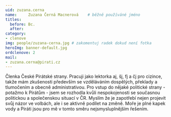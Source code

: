 ```yaml
---
uid: zuzana.cerna
name:     Zuzana Černá Macnerová  	# běžně používáné jméno
titles:
  before: Bc.
  after: 
category:
- clenove
img: people/zuzana-cerna.jpg # zakomentuj radek dokud není fotka
heroImg: banner-default.jpg
ordclenove: 2
mail:
- zuzana.cerna@pirati.cz
---
```


Členka České Pirátské strany. Pracuji jako lektorka aj, šj, fj a čj pro cizince, takže mám zkušenosti především se vzděláváním dospělých, překlady a tlumočením a obecně administrativou.
Pro vstup do nějaké politické strany - potažmo k Pirátům - jsem se rozhodla kvůli nespokojenosti se současnou politickou a společenskou situací v ČR. Myslím že je zapotřebí nejen projevit svůj názor ve volbách, ale i se aktivně podílet na změně. Moře je plné kapek vody a Piráti jsou pro mě v tomto směru nejsmysluplnějším řešením.
